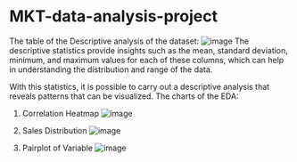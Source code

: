 # MKT-data-analysis-project
The table of the Descriptive analysis of the dataset:
![image](https://github.com/user-attachments/assets/7cc04467-f5bb-4863-be9a-09c2722599ec)
The descriptive statistics provide insights such as the mean, standard deviation, minimum, and maximum values for each of these columns, which can help in understanding the distribution and range of the data.

With this statistics, it is possible to carry out a descriptive analysis that reveals patterns that can be visualized.
The charts of the EDA:
1. Correlation Heatmap
![image](https://github.com/user-attachments/assets/680edde8-75a6-4658-bd6e-36dd1c45eac4)

2. Sales Distribution
![image](https://github.com/user-attachments/assets/60b1aa30-23da-44b5-b3d7-260ed2de053b)

3. Pairplot of Variable
![image](https://github.com/user-attachments/assets/c2b86465-8859-428c-a274-db0807dc9e54)
